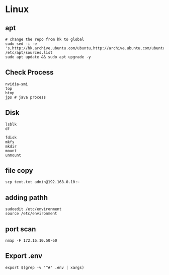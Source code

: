 # Linux

## apt
```
# change the repo from hk to global
sudo sed -i -e 's,http://hk.archive.ubuntu.com/ubuntu,http://archive.ubuntu.com/ubuntu,g' /etc/apt/sources.list
sudo apt update && sudo apt upgrade -y
```

## Check Process
```
nvidia-smi
top
htop
jps # java process
```

## Disk 
```
lsblk
df

fdisk
mkfs
mkdir
mount
unmount
```

## file copy
```
scp text.txt admin@192.168.0.10:~
```

## adding pathh
```
sudoedit /etc/environment
source /etc/environment
```

## port scan
```
nmap -F 172.16.10.50-60
```

## Export .env
```
export $(grep -v '^#' .env | xargs)
```
